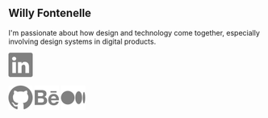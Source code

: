 ## Willy Fontenelle
I'm passionate about how design and technology come together, especially involving design systems in digital products.

<a href="https://www.linkedin.com/in/willyfontenelle" target="_blank">
<img src="/linkedin.svg"></a>
<p>   </p>
<a href="https://github.com/willyfontenelle" target="_blank">
<img src="/github.svg"></a>

<a href="https://www.behance.net/willyfontenelle" target="_blank">
<img src="/behance.svg"></a>

<a href="https://willyfontenelle.medium.com/" target="_blank">
<img src="/medium.svg"></a>
